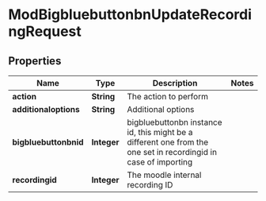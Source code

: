

# ModBigbluebuttonbnUpdateRecordingRequest


## Properties

| Name | Type | Description | Notes |
|------------ | ------------- | ------------- | -------------|
|**action** | **String** | The action to perform |  |
|**additionaloptions** | **String** | Additional options |  |
|**bigbluebuttonbnid** | **Integer** | bigbluebuttonbn instance id, this might be a different one from the one set in recordingid in case of importing |  |
|**recordingid** | **Integer** | The moodle internal recording ID |  |



